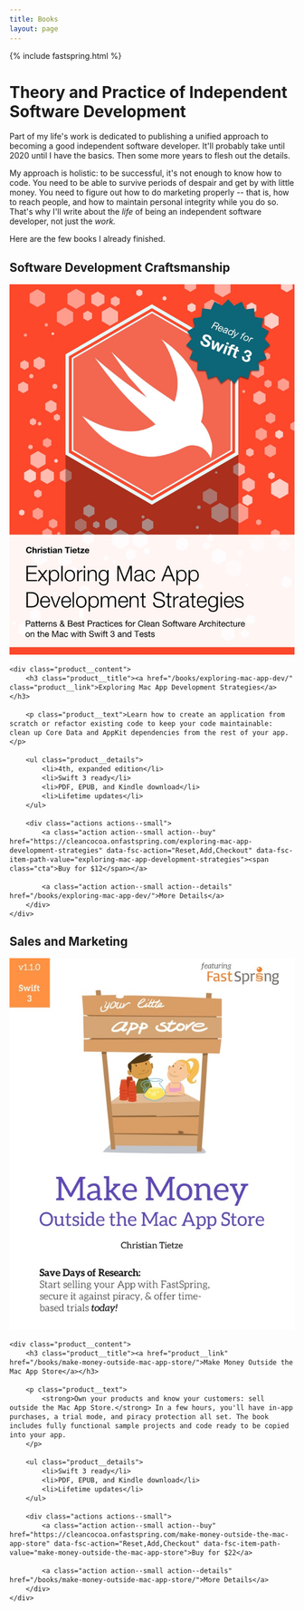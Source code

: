 ```yaml
---
title: Books
layout: page
---
```


{% include fastspring.html %}

# Theory and Practice of Independent Software Development

Part of my life's work is dedicated to publishing a unified approach to becoming a good independent software developer. It'll probably take until 2020 until I have the basics. Then some more years to flesh out the details.

My approach is holistic: to be successful, it's not enough to know how to code. You need to be able to survive periods of despair and get by with little money. You need to figure out how to do marketing properly -- that is, how to reach people, and how to maintain personal integrity while you do so. That's why I'll write about the _life_ of being an independent software developer, not just the _work._

Here are the few books I already finished.

## Software Development Craftsmanship

<div class="product">    
    <img src="/assets/books/mac-app-dev_swift3.jpg" alt="cover shot" class="product__shot" />

    <div class="product__content">
        <h3 class="product__title"><a href="/books/exploring-mac-app-dev/" class="product__link">Exploring Mac App Development Strategies</a></h3>

        <p class="product__text">Learn how to create an application from scratch or refactor existing code to keep your code maintainable: clean up Core Data and AppKit dependencies from the rest of your app.</p>

        <ul class="product__details">
            <li>4th, expanded edition</li>
            <li>Swift 3 ready</li>
            <li>PDF, EPUB, and Kindle download</li>
            <li>Lifetime updates</li>
        </ul>
    
        <div class="actions actions--small">
            <a class="action action--small action--buy" href="https://cleancocoa.onfastspring.com/exploring-mac-app-development-strategies" data-fsc-action="Reset,Add,Checkout" data-fsc-item-path-value="exploring-mac-app-development-strategies"><span class="cta">Buy for $12</span></a>

            <a class="action action--small action--details" href="/books/exploring-mac-app-dev/">More Details</a>
        </div>
    </div>
</div>

## Sales and Marketing

<div class="product">
    <img src="/assets/books/fastspring-book_110.jpg" title="Make Money Outside the Mac App Store" alt="book cover" class="product__shot"/>  

    <div class="product__content">
        <h3 class="product__title"><a href="product__link" href="/books/make-money-outside-mac-app-store/">Make Money Outside the Mac App Store</a></h3>

        <p class="product__text">
            <strong>Own your products and know your customers: sell outside the Mac App Store.</strong> In a few hours, you'll have in-app purchases, a trial mode, and piracy protection all set. The book includes fully functional sample projects and code ready to be copied into your app.
        </p>
  
        <ul class="product__details">
            <li>Swift 3 ready</li>
            <li>PDF, EPUB, and Kindle download</li>
            <li>Lifetime updates</li>
        </ul>

        <div class="actions actions--small">
            <a class="action action--small action--buy" href="https://cleancocoa.onfastspring.com/make-money-outside-the-mac-app-store" data-fsc-action="Reset,Add,Checkout" data-fsc-item-path-value="make-money-outside-the-mac-app-store">Buy for $22</a>
      
            <a class="action action--small action--details" href="/books/make-money-outside-mac-app-store/">More Details</a>
        </div>
    </div>
</div>
